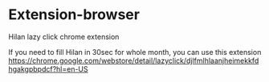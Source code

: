 # Extension-browser
Hilan lazy click chrome extension

If you need to fill Hilan in 30sec for whole month, you can use this extension
https://chrome.google.com/webstore/detail/lazyclick/djlfmlhlaanjheimekkfdhgakgpbpdcf?hl=en-US

